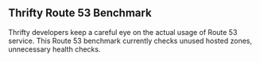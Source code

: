 ## Thrifty Route 53 Benchmark

Thrifty developers keep a careful eye on the actual usage of Route 53 service. This Route 53 benchmark currently checks unused hosted zones, unnecessary health checks.
